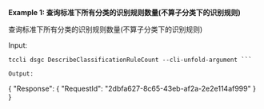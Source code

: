 **Example 1: 查询标准下所有分类的识别规则数量(不算子分类下的识别规则)**

查询标准下所有分类的识别规则数量(不算子分类下的识别规则)

Input: 

```
tccli dsgc DescribeClassificationRuleCount --cli-unfold-argument ```

Output: 
```
{
    "Response": {
        "RequestId": "2dbfa627-8c65-43eb-af2a-2e2e114af999"
    }
}
```

